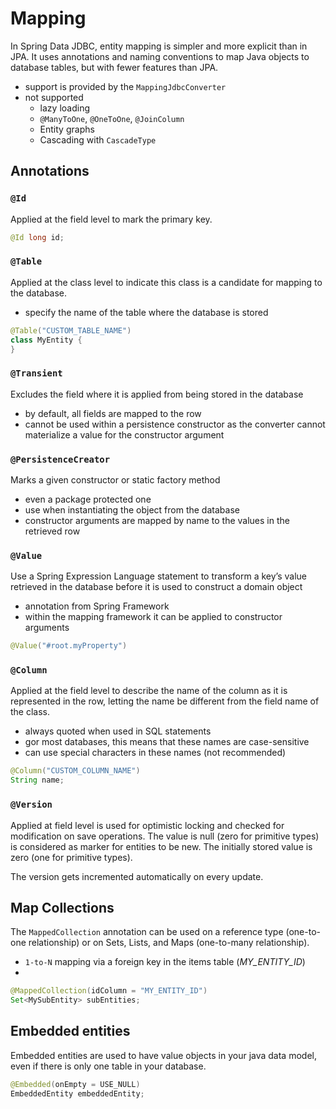 # Mapping

In Spring Data JDBC, entity mapping is simpler and more explicit than in JPA. It uses annotations and naming conventions to map Java objects to database tables, but with fewer features than JPA.

- support is provided by the `MappingJdbcConverter`
- not supported
  - lazy loading
  - `@ManyToOne`, `@OneToOne`, `@JoinColumn`
  - Entity graphs
  - Cascading with `CascadeType`

## Annotations

### `@Id`

Applied at the field level to mark the primary key.

```java
@Id long id;
```

### `@Table`

Applied at the class level to indicate this class is a candidate for mapping to the database.

- specify the name of the table where the database is stored

```java
@Table("CUSTOM_TABLE_NAME")
class MyEntity {
}
```

### `@Transient`

Excludes the field where it is applied from being stored in the database

- by default, all fields are mapped to the row
- cannot be used within a persistence constructor as the converter cannot materialize a value for the constructor argument

### `@PersistenceCreator`

Marks a given constructor or static factory method

- even a package protected one
- use when instantiating the object from the database
- constructor arguments are mapped by name to the values in the retrieved row

### `@Value`

Use a Spring Expression Language statement to transform a key’s value retrieved in the database before it is used to construct a domain object

- annotation from Spring Framework
- within the mapping framework it can be applied to constructor arguments

```java
@Value("#root.myProperty")
```

### `@Column`

Applied at the field level to describe the name of the column as it is represented in the row, letting the name be different from the field name of the class.

- always quoted when used in SQL statements
- gor most databases, this means that these names are case-sensitive
- can use special characters in these names (not recommended)

```java
@Column("CUSTOM_COLUMN_NAME")
String name;
```

### `@Version`

Applied at field level is used for optimistic locking and checked for modification on save operations. The value is null (zero for primitive types) is considered as marker for entities to be new. The initially stored value is zero (one for primitive types).

The version gets incremented automatically on every update.

## Map Collections

The `MappedCollection` annotation can be used on a reference type (one-to-one relationship) or on Sets, Lists, and Maps (one-to-many relationship).

- `1-to-N` mapping via a foreign key in the items table (_MY_ENTITY_ID_)
-

```java
@MappedCollection(idColumn = "MY_ENTITY_ID")
Set<MySubEntity> subEntities;
```

## Embedded entities

Embedded entities are used to have value objects in your java data model, even if there is only one table in your database.

```java
@Embedded(onEmpty = USE_NULL)
EmbeddedEntity embeddedEntity;
```
